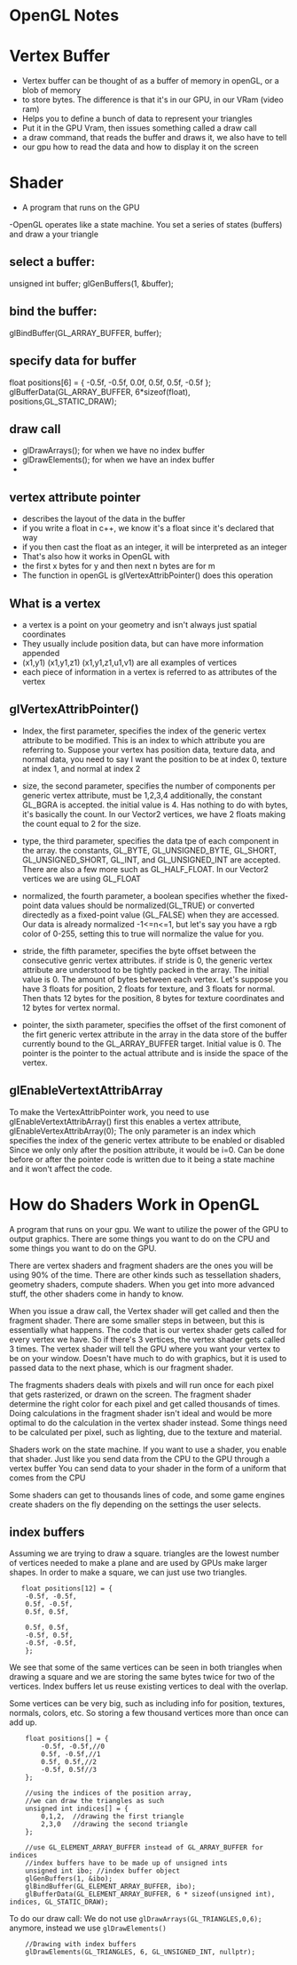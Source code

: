 # OpenGL Notes

# Vertex Buffer
- Vertex buffer can be thought of as a buffer of memory in openGL, or a blob of memory
- to store bytes. The difference is that it's in our GPU, in our VRam (video ram)
- Helps you to define a bunch of data to represent your triangles
- Put it in the GPU Vram, then issues something called a draw call
- a draw command, that reads the buffer and draws it, we also have to tell
- our gpu how to read the data and how to display it on the screen

# Shader
- A program that runs on the GPU


-OpenGL operates like a state machine. You set a series of states (buffers) and draw a your triangle


## select a buffer:
unsigned int buffer;
glGenBuffers(1, &buffer);

## bind the buffer:
glBindBuffer(GL_ARRAY_BUFFER, buffer);

## specify data for buffer
float positions[6] = {
    -0.5f, -0.5f,
    0.0f, 0.5f,
    0.5f, -0.5f
};
glBufferData(GL_ARRAY_BUFFER, 6*sizeof(float), positions,GL_STATIC_DRAW);

## draw call
- glDrawArrays(); for when we have no index buffer
- glDrawElements(); for when we have an index buffer
- 

## vertex attribute pointer
- describes the layout of the data in the buffer
- if you write a float in c++, we know it's a float since it's declared that way
- if you then cast the float as an integer, it will be interpreted as an integer
- That's also how it works in OpenGL with 
- the first x bytes for y and then next n bytes are for m
- The function in openGL is glVertexAttribPointer() does this operation

## What is a vertex
- a vertex is a point on your geometry and isn't always just spatial coordinates
- They usually include position data, but can have more information appended
- (x1,y1) (x1,y1,z1) (x1,y1,z1,u1,v1) are all examples of vertices
- each piece of information in a vertex is referred to as attributes of the vertex






## glVertexAttribPointer()

- Index, the first parameter, specifies the index of the generic vertex attribute to be modified. This is an index to
which attribute you are referring to. Suppose your vertex has position data, texture data, and normal data, you need to
say I want the position to be at index 0, texture at index 1, and normal at index 2

- size, the second parameter, specifies the number of components per generic vertex attribute, must be 1,2,3,4
additionally, the constant GL_BGRA is accepted. the initial value is 4. Has nothing to do with bytes, it's basically
the count. In our Vector2 vertices, we have 2 floats making the count equal to 2 for the size.

- type, the third parameter, specifies the data tpe of each component in the array. the constants, GL_BYTE, GL_UNSIGNED_BYTE,
GL_SHORT, GL_UNSIGNED_SHORT, GL_INT, and GL_UNSIGNED_INT are accepted. There are also a few more such as GL_HALF_FLOAT.
In our Vector2 vertices we are using GL_FLOAT

- normalized, the fourth parameter, a boolean specifies whether the fixed-point data values should be normalized(GL_TRUE) or converted
directedly as a fixed-point value (GL_FALSE) when they are accessed. Our data is already normalized -1<=n<=1, but let's say
you have a rgb color of 0-255, setting this to true will normalize the value for you.

- stride, the fifth parameter, specifies the byte offset between the consecutive genric vertex attributes. if stride is 0, the
generic vertex attribute are understood to be tightly packed in the array. The initial value is 0. The amount of bytes between
each vertex. Let's suppose you have 3 floats for position, 2 floats for texture, and 3 floats for normal.
Then thats 12 bytes for the position, 8 bytes for texture coordinates and 12 bytes for vertex normal.

- pointer, the sixth parameter, specifies the offset of the first comonent of the firt generic vertex attribute in the array in
the data store of the buffer currently bound to the GL_ARRAY_BUFFER target. Initial value is 0. The pointer is the
pointer to the actual attribute and is inside the space of the vertex.

## glEnableVertextAttribArray
To make the VertexAttribPointer work, you need to use glEnableVertextAttribArray() first
this enables a vertex attribute, glEnableVertexAttribArray(0);
The only parameter is an index which specifies the index of the generic vertex attribute to be enabled or disabled
Since we only only after the position attribute, it would be i=0. Can be done before or after the 
pointer code is written due to it being a state machine and it won't affect the code.


# How do Shaders Work in OpenGL
A program that runs on your gpu. We want to utilize the power of the GPU to output graphics. There are some
things you want to do on the CPU and some things you want to do on the GPU.

There are vertex shaders and fragment shaders are the ones you will be using 90% of the time. There are other kinds such
as tessellation shaders, geometry shaders, compute shaders. When you get into more advanced stuff, the other shaders come
in handy to know.

When you issue a draw call, the Vertex shader will get called and then the fragment shader. There are some smaller
steps in between, but this is essentially what happens. The code that is our vertex shader gets called for every vertex
we have. So if there's 3 vertices, the vertex shader gets called 3 times. The vertex shader will tell the GPU where you 
want your vertex to be on your window. Doesn't have much to do with graphics, but it is used to passed data to the next
phase, which is our fragment shader.

The fragments shaders deals with pixels and will run once for each pixel that gets rasterized, or drawn on the screen.
The fragment shader determine the right color for each pixel and get called thousands of times. Doing calculations in
the fragment shader isn't ideal and would be more optimal to do the calculation in the vertex shader instead. Some things
need to be calculated per pixel, such as lighting, due to the texture and material.

Shaders work on the state machine. If you want to use a shader, you enable that shader.
Just like you send data from the CPU to the GPU through a vertex buffer
You can send data to your shader in the form of a uniform that comes from the CPU

Some shaders can get to thousands lines of code, and some game engines create shaders on the fly depending on the
settings the user selects.


## index buffers
Assuming we are trying to draw a square. triangles are the lowest number of vertices needed to make a plane and are
used by GPUs make larger shapes. In order to make a square, we can just use two triangles.

```
   float positions[12] = {
    -0.5f, -0.5f,
    0.5f, -0.5f,
    0.5f, 0.5f,

    0.5f, 0.5f,
    -0.5f, 0.5f,
    -0.5f, -0.5f,
    };
```
We see that some of the same vertices can be seen in both triangles when drawing a square and we are storing the same bytes
twice for two of the vertices. Index buffers let us reuse existing vertices to deal with the overlap.

Some vertices can be very big, such as including info for position, textures, normals, colors, etc. So storing a few thousand
vertices more than once can add up.


```
    float positions[] = {
        -0.5f, -0.5f,//0
        0.5f, -0.5f,//1
        0.5f, 0.5f,//2
        -0.5f, 0.5f//3
    };

    //using the indices of the position array,
    //we can draw the triangles as such
    unsigned int indices[] = {
        0,1,2,  //drawing the first triangle
        2,3,0   //drawing the second triangle
    };

    //use GL_ELEMENT_ARRAY_BUFFER instead of GL_ARRAY_BUFFER for indices
    //index buffers have to be made up of unsigned ints
    unsigned int ibo; //index buffer object
    glGenBuffers(1, &ibo);
    glBindBuffer(GL_ELEMENT_ARRAY_BUFFER, ibo);
    glBufferData(GL_ELEMENT_ARRAY_BUFFER, 6 * sizeof(unsigned int), indices, GL_STATIC_DRAW);
```


To do our draw call:
We do not use ```glDrawArrays(GL_TRIANGLES,0,6);``` anymore, instead we use ```glDrawElements()```
```
    //Drawing with index buffers
    glDrawElements(GL_TRIANGLES, 6, GL_UNSIGNED_INT, nullptr);
```